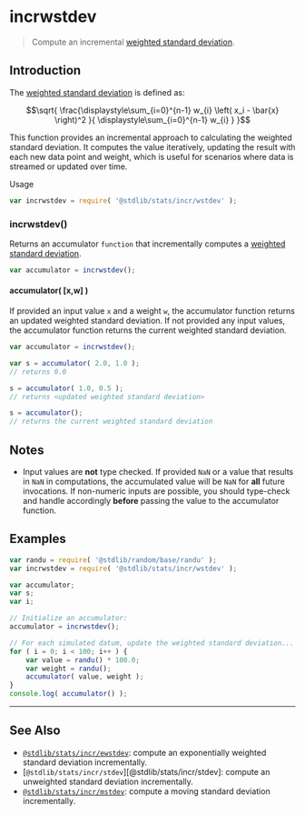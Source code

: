 <!--
@license Apache-2.0

Copyright (c) 2024 The Stdlib Authors.

Licensed under the Apache License, Version 2.0 (the "License");
you may not use this file except in compliance with the License.
You may obtain a copy of the License at

   http://www.apache.org/licenses/LICENSE-2.0

Unless required by applicable law or agreed to in writing, software
distributed under the License is distributed on an "AS IS" BASIS,
WITHOUT WARRANTIES OR CONDITIONS OF ANY KIND, either express or implied.
See the License for the specific language governing permissions and
limitations under the License.
-->

# incrwstdev

> Compute an incremental [weighted standard deviation][weighted-standard-deviation].

## Introduction

The [weighted standard deviation][weighted-standard-deviation] is defined as:

```math
\sqrt{ \frac{\displaystyle\sum_{i=0}^{n-1} w_{i} \left( x_i - \bar{x} \right)^2 }{ \displaystyle\sum_{i=0}^{n-1} w_{i} } }
```

This function provides an incremental approach to calculating the weighted standard deviation. It computes the value iteratively, updating the result with each new data point and weight, which is useful for scenarios where data is streamed or updated over time.

<!-- /.intro -->
<section class="usage>

## Usage

```javascript
var incrwstdev = require( '@stdlib/stats/incr/wstdev' );
```

### incrwstdev()

Returns an accumulator `function` that incrementally computes a [weighted standard deviation][weighted-standard-deviation].

```javascript
var accumulator = incrwstdev();
```

#### accumulator( [x,w] )

If provided an input value `x` and a weight `w`, the accumulator function returns an updated weighted standard deviation. If not provided any input values, the accumulator function returns the current weighted standard deviation.

```javascript
var accumulator = incrwstdev();

var s = accumulator( 2.0, 1.0 );
// returns 0.0

s = accumulator( 1.0, 0.5 );
// returns <updated weighted standard deviation>

s = accumulator();
// returns the current weighted standard deviation
```
</section>

<!-- /.usage -->

<section class="notes">

## Notes

- Input values are **not** type checked. If provided `NaN` or a value that results in `NaN` in computations, the accumulated value will be `NaN` for **all** future invocations. If non-numeric inputs are possible, you should type-check and handle accordingly **before** passing the value to the accumulator function.

</section>


<!-- /.notes -->

<section class="examples">

## Examples

<!-- eslint no-undef: "error" -->

```javascript
var randu = require( '@stdlib/random/base/randu' );
var incrwstdev = require( '@stdlib/stats/incr/wstdev' );

var accumulator;
var s;
var i;

// Initialize an accumulator:
accumulator = incrwstdev();

// For each simulated datum, update the weighted standard deviation...
for ( i = 0; i < 100; i++ ) {
    var value = randu() * 100.0;
    var weight = randu();
    accumulator( value, weight );
}
console.log( accumulator() );
```

</section>

<!-- /.examples -->

<!-- Section for related `stdlib` packages. Do not manually edit this section, as it is automatically populated. -->

<section class="related">

* * *

## See Also

-   <span class="package-name">[`@stdlib/stats/incr/ewstdev`][@stdlib/stats/incr/ewstdev]</span><span class="delimiter">: </span><span class="description">compute an exponentially weighted standard deviation incrementally.</span>
-   <span class="package-name">[`@stdlib/stats/incr/stdev`][@stdlib/stats/incr/stdev]</span><span class="delimiter">: </span><span class="description">compute an unweighted standard deviation incrementally.</span>
-   <span class="package-name">[`@stdlib/stats/incr/mstdev`][@stdlib/stats/incr/mstdev]</span><span class="delimiter">: </span><span class="description">compute a moving standard deviation incrementally.</span>

</section>

<!-- /.related -->

<!-- Section for all links. Make sure to keep an empty line after the `section` element and another before the `/section` close. -->


<section class="links">

[weighted-standard-deviation]:https://www.itl.nist.gov/div898/software/dataplot/refman2/ch2/weightsd.pdf

<!-- <related-links> -->

[@stdlib/stats/incr/mstdev]:https://github.com/stdlib-js/stdlib/tree/develop/lib/node_modules/%40stdlib/stats/incr/mstdev

[@stdlib/stats/incr/ewstdev]:https://github.com/stdlib-js/stdlib/tree/develop/lib/node_modules/%40stdlib/stats/incr/ewstdev

[@stdlib/stats/incr/mmeanstdev]:https://github.com/stdlib-js/stdlib/tree/develop/lib/node_modules/%40stdlib/stats/incr/mmeanstdev

<!-- </related-links>  -->

</section>
<!-- /.links> -->
